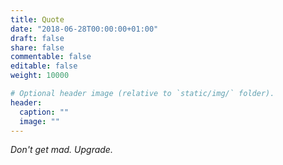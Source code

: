 ```yaml
---
title: Quote
date: "2018-06-28T00:00:00+01:00"
draft: false
share: false
commentable: false
editable: false
weight: 10000

# Optional header image (relative to `static/img/` folder).
header:
  caption: ""
  image: ""
---
```


<i>Don't get mad. Upgrade.</i>

<script src="https://formspree.io/js/formbutton-v1.min.js" defer>
</script>
<script>
    window.formbutton=window.formbutton||function(){(formbutton.q=formbutton.q||[]).push(arguments)};
    formbutton("create", {action: "https://formspree.io/xrgyavgk"})
</script>
